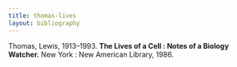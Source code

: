 ```yaml
---
title: thomas-lives
layout: bibliography
---
```


Thomas, Lewis, 1913–1993. **The Lives of a Cell : Notes of a Biology Watcher.** New York : New American Library, 1986.
